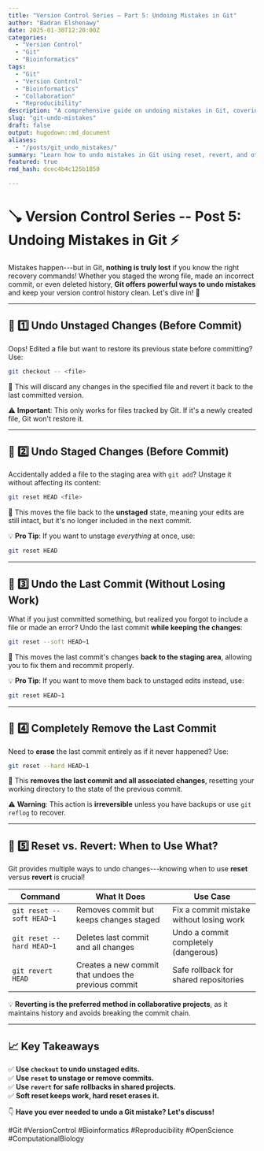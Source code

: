 ```yaml
---
title: "Version Control Series – Part 5: Undoing Mistakes in Git"
author: "Badran Elshenawy"
date: 2025-01-30T12:20:00Z
categories:
  - "Version Control"
  - "Git"
  - "Bioinformatics"
tags:
  - "Git"
  - "Version Control"
  - "Bioinformatics"
  - "Collaboration"
  - "Reproducibility"
description: "A comprehensive guide on undoing mistakes in Git, covering reset, revert, and how to safely roll back changes."
slug: "git-undo-mistakes"
draft: false
output: hugodown::md_document
aliases:
  - "/posts/git_undo_mistakes/"
summary: "Learn how to undo mistakes in Git using reset, revert, and other rollback techniques."
featured: true
rmd_hash: dcec4b4c125b1850

---
```


# 🪠 Version Control Series -- Post 5: Undoing Mistakes in Git ⚡

Mistakes happen---but in Git, **nothing is truly lost** if you know the right recovery commands! Whether you staged the wrong file, made an incorrect commit, or even deleted history, **Git offers powerful ways to undo mistakes** and keep your version control history clean. Let's dive in! 🚀

------------------------------------------------------------------------

## 🔄 1️⃣ Undo Unstaged Changes (Before Commit)

Oops! Edited a file but want to restore its previous state before committing? Use:

``` bash
git checkout -- <file>
```

🔹 This will discard any changes in the specified file and revert it back to the last committed version.

⚠️ **Important**: This only works for files tracked by Git. If it's a newly created file, Git won't restore it.

------------------------------------------------------------------------

## 🔄 2️⃣ Undo Staged Changes (Before Commit)

Accidentally added a file to the staging area with `git add`? Unstage it without affecting its content:

``` bash
git reset HEAD <file>
```

🔹 This moves the file back to the **unstaged** state, meaning your edits are still intact, but it's no longer included in the next commit.

💡 **Pro Tip**: If you want to unstage *everything* at once, use:

``` bash
git reset HEAD
```

------------------------------------------------------------------------

## 🔄 3️⃣ Undo the Last Commit (Without Losing Work)

What if you just committed something, but realized you forgot to include a file or made an error? Undo the last commit **while keeping the changes**:

``` bash
git reset --soft HEAD~1
```

🔹 This moves the last commit's changes **back to the staging area**, allowing you to fix them and recommit properly.

💡 **Pro Tip**: If you want to move them back to unstaged edits instead, use:

``` bash
git reset HEAD~1
```

------------------------------------------------------------------------

## 🔄 4️⃣ Completely Remove the Last Commit

Need to **erase** the last commit entirely as if it never happened? Use:

``` bash
git reset --hard HEAD~1
```

🔹 This **removes the last commit and all associated changes**, resetting your working directory to the state of the previous commit.

⚠️ **Warning**: This action is **irreversible** unless you have backups or use `git reflog` to recover.

------------------------------------------------------------------------

## 🔄 5️⃣ Reset vs. Revert: When to Use What?

Git provides multiple ways to undo changes---knowing when to use **reset** versus **revert** is crucial!

| Command                   | What It Does                                         | Use Case                                 |
|---------------------|-----------------------------|-----------------------|
| `git reset --soft HEAD~1` | Removes commit but keeps changes staged              | Fix a commit mistake without losing work |
| `git reset --hard HEAD~1` | Deletes last commit and all changes                  | Undo a commit completely (dangerous)     |
| `git revert HEAD`         | Creates a new commit that undoes the previous commit | Safe rollback for shared repositories    |

💡 **Reverting is the preferred method in collaborative projects**, as it maintains history and avoids breaking the commit chain.

------------------------------------------------------------------------

## 📈 Key Takeaways

✅ **Use `checkout` to undo unstaged edits.**  
✅ **Use `reset` to unstage or remove commits.**  
✅ **Use `revert` for safe rollbacks in shared projects.**  
✅ **Soft reset keeps work, hard reset erases it.**

👇 **Have you ever needed to undo a Git mistake? Let's discuss!**

#Git #VersionControl #Bioinformatics #Reproducibility #OpenScience #ComputationalBiology

